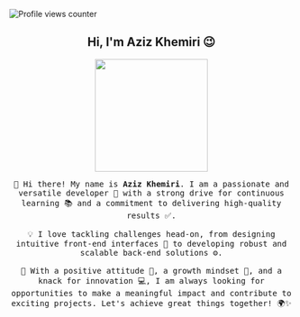 ![Profile views counter](https://komarev.com/ghpvc/?username=AzizKhemiri&&style=flat-square) 
  <br/>  
<h2 align="center"> Hi, I'm Aziz Khemiri 😉 <br/> </h2> 

<p align="center">
   <img src="https://github.com/thompsonemerson/thompsonemerson/raw/master/cover-thompson.png" height="200"/>
</p>
</p>

<p align="center">
  <samp>
    👋 Hi there! My name is <b>Aziz Khemiri</b>. I am a passionate and versatile developer 🚀 with a strong drive for continuous learning 📚 and a commitment to delivering high-quality results ✅.  
    <br/><br/>
    💡 I love tackling challenges head-on, from designing intuitive front-end interfaces 🎨 to developing robust and scalable back-end solutions ⚙️.  
    <br/><br/>
    🌟 With a positive attitude 🤝, a growth mindset 🌱, and a knack for innovation 💻, I am always looking for opportunities to make a meaningful impact and contribute to exciting projects. Let's achieve great things together! 🌍✨
  </samp>
</p>
